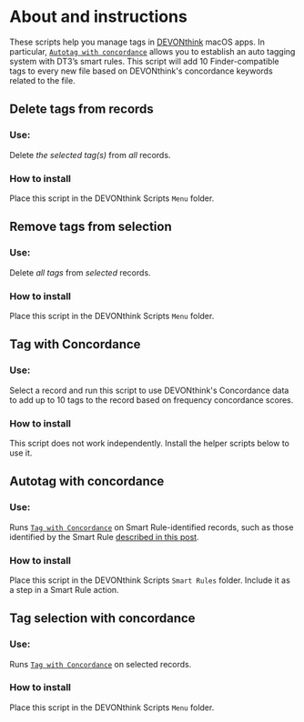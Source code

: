 # About and instructions
These scripts help you manage tags in [DEVONthink](https://devontechnologies.com/) macOS apps. In particular, [`Autotag with concordance`](https://github.com/ryanjamurphy/augcog/blob/master/DEVONthink%203%20Autotagging/README.md#Autotag-with-concordance) allows you to establish an auto tagging system with DT3’s smart rules. This script will add 10 Finder-compatible tags to every new file based on DEVONthink's concordance keywords related to the file.

## Delete tags from records
### Use:
Delete _the selected tag(s)_ from _all_ records.

### How to install
Place this script in the DEVONthink Scripts `Menu` folder.

## Remove tags from selection
### Use:
Delete _all tags_ from _selected_ records.

### How to install
Place this script in the DEVONthink Scripts `Menu` folder.

## Tag with Concordance
### Use:
Select a record and run this script to use DEVONthink's Concordance data to add up to 10 tags to the record based on frequency concordance scores.

### How to install
This script does not work independently. Install the helper scripts below to use it.

## Autotag with concordance
### Use:
Runs [`Tag with Concordance`](https://github.com/ryanjamurphy/augcog/blob/master/DEVONthink%203%20Autotagging/README.md#tag-with-concordance) on Smart Rule-identified records, such as those identified by the Smart Rule [described in this post](https://talk.macpowerusers.com/t/whats-your-favorite-devonthink-feature-other-than-search-and-see-also/12362/12).

### How to install
Place this script in the DEVONthink Scripts `Smart Rules` folder. Include it as a step in a Smart Rule action.

## Tag selection with concordance
### Use:
Runs [`Tag with Concordance`](https://github.com/ryanjamurphy/augcog/blob/master/DEVONthink%203%20Autotagging/README.md#tag-with-concordance) on selected records.

### How to install
Place this script in the DEVONthink Scripts `Menu` folder.
